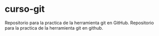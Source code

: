 # curso-git
Repositorio para la practica de la herramienta git en GitHub.
Repositorio para la practica de la herramienta git en github.

